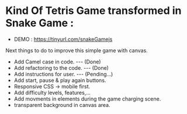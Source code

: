 # Kind Of Tetris Game transformed in Snake Game :

- DEMO : https://tinyurl.com/snakeGamejs

Next things to do to improve this simple game with canvas.

- Add Camel case in code. --- (Done)
- Add refactoring to the code. --- (Done)
- Add instructions for user. --- (Pending...)
- Add start, pause & play again buttons.
- Responsive CSS → mobile first.
- Add difficulty levels, features,...
- Add movments in elements during the game charging scene.
- transparent background in canvas area.
